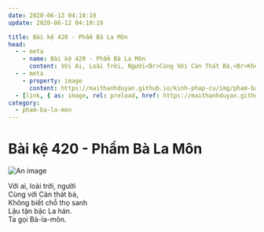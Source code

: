 ```yaml
---
date: 2020-06-12 04:10:19
update: 2020-06-12 04:10:19

title: Bài kệ 420 - Phẩm Bà La Môn
head:
  - - meta
    - name: Bài kệ 420 - Phẩm Bà La Môn
      content: Với Ai, Loài Trời, Người<Br>Cùng Với Càn Thát Bà,<Br>Không Biết Chỗ Thọ Sanh<Br>Lậu Tận Bậc La Hán.<Br>Ta Gọi Bà-La-Môn.<Br>
  - - meta
    - property: image
      content: https://maithanhduyan.github.io/kinh-phap-cu/img/pham-ba-la-mon/pham-ba-la-mon-420.jpg
  - [link, { as: image, rel: preload, href: https://maithanhduyan.github.io/kinh-phap-cu/img/pham-ba-la-mon/pham-ba-la-mon-420.jpg }]
category:
  - pham-ba-la-mon
---
```


# Bài kệ 420 - Phẩm Bà La Môn

![An image](/img/pham-ba-la-mon/pham-ba-la-mon-420.jpg)

Với ai, loài trời, người<br>Cùng với Càn thát bà,<br>Không biết chỗ thọ sanh<br>Lậu tận bậc La hán.<br>Ta gọi Bà-la-môn.<br>
